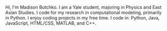 Hi, I'm Madison Butchko. I am a Yale student, majoring in Physics and East Asian Studies. 
I code for my research in computational modeling, primarily in Python. I enjoy coding projects in my free time. 
I code in: Python, Java, JavaScript, HTML/CSS, MATLAB, and C++. 
